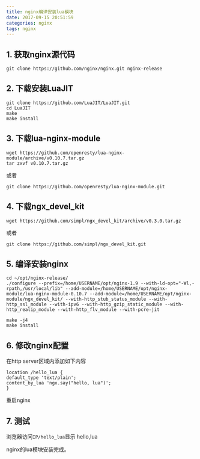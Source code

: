 ```yaml
---
title: nginx编译安装lua模块
date: 2017-09-15 20:51:59
categories: nginx
tags: nginx
---
```


## 1. 获取nginx源代码
```
git clone https://github.com/nginx/nginx.git nginx-release
```

## 2. 下载安装LuaJIT
```
git clone https://github.com/LuaJIT/LuaJIT.git
cd LuaJIT
make 
make install
```

## 3. 下载lua-nginx-module
```
wget https://github.com/openresty/lua-nginx-module/archive/v0.10.7.tar.gz
tar zxvf v0.10.7.tar.gz
```
或者
```
git clone https://github.com/openresty/lua-nginx-module.git
```

## 4. 下载ngx_devel_kit
```
wget https://github.com/simpl/ngx_devel_kit/archive/v0.3.0.tar.gz
```
或者
```
git clone https://github.com/simpl/ngx_devel_kit.git
```

## 5. 编译安装nginx
```
cd ~/opt/nginx-release/
./configure --prefix=/home/USERNAME/opt/nginx-1.9 --with-ld-opt="-Wl,-rpath,/usr/local/lib" --add-module=/home/USERNAME/opt/nginx-module/lua-nginx-module-0.10.7 --add-module=/home/USERNAME/opt/nginx-module/ngx_devel_kit/ --with-http_stub_status_module --with-http_ssl_module --with-ipv6 --with-http_gzip_static_module --with-http_realip_module --with-http_flv_module --with-pcre-jit

make -j4
make install
```

## 6. 修改nginx配置
在http server区域内添加如下内容
```
location /hello_lua {
default_type 'text/plain';
content_by_lua 'ngx.say("hello, lua")';
}
```
重启nginx

## 7. 测试
浏览器访问`IP/hello_lua`显示
hello,lua  

nginx的lua模块安装完成。  


